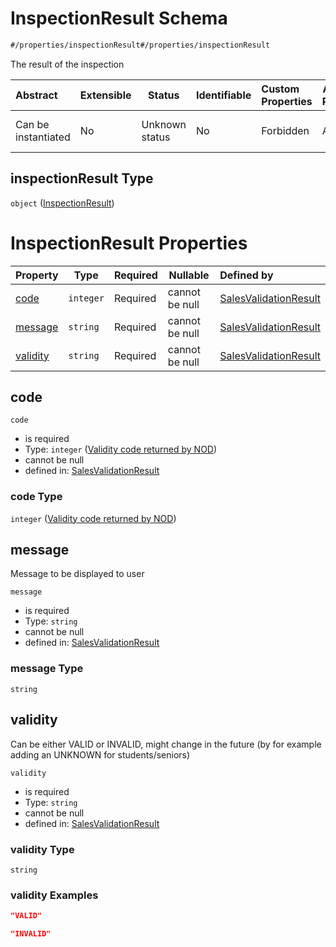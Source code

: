# InspectionResult Schema

```txt
#/properties/inspectionResult#/properties/inspectionResult
```

The result of the inspection


| Abstract            | Extensible | Status         | Identifiable | Custom Properties | Additional Properties | Access Restrictions | Defined In                                                                                                                |
| :------------------ | ---------- | -------------- | ------------ | :---------------- | --------------------- | ------------------- | ------------------------------------------------------------------------------------------------------------------------- |
| Can be instantiated | No         | Unknown status | No           | Forbidden         | Allowed               | none                | [sales-validation-result.json\*](../../schema/proprietary-extensions/sales-validation-result.json "open original schema") |

## inspectionResult Type

`object` ([InspectionResult](sales-validation-result-properties-inspectionresult.md))

# InspectionResult Properties

| Property              | Type      | Required | Nullable       | Defined by                                                                                                                                                                                                             |
| :-------------------- | --------- | -------- | -------------- | :--------------------------------------------------------------------------------------------------------------------------------------------------------------------------------------------------------------------- |
| [code](#code)         | `integer` | Required | cannot be null | [SalesValidationResult](sales-validation-result-properties-inspectionresult-properties-validity-code-returned-by-nod.md "\#/properties/inspectionResult/properties/code#/properties/inspectionResult/properties/code") |
| [message](#message)   | `string`  | Required | cannot be null | [SalesValidationResult](sales-validation-result-properties-inspectionresult-properties-message.md "\#/properties/inspectionResult/properties/message#/properties/inspectionResult/properties/message")                 |
| [validity](#validity) | `string`  | Required | cannot be null | [SalesValidationResult](sales-validation-result-properties-inspectionresult-properties-validity.md "\#/properties/inspectionResult/properties/validity#/properties/inspectionResult/properties/validity")              |

## code




`code`

-   is required
-   Type: `integer` ([Validity code returned by NOD](sales-validation-result-properties-inspectionresult-properties-validity-code-returned-by-nod.md))
-   cannot be null
-   defined in: [SalesValidationResult](sales-validation-result-properties-inspectionresult-properties-validity-code-returned-by-nod.md "\#/properties/inspectionResult/properties/code#/properties/inspectionResult/properties/code")

### code Type

`integer` ([Validity code returned by NOD](sales-validation-result-properties-inspectionresult-properties-validity-code-returned-by-nod.md))

## message

Message to be displayed to user


`message`

-   is required
-   Type: `string`
-   cannot be null
-   defined in: [SalesValidationResult](sales-validation-result-properties-inspectionresult-properties-message.md "\#/properties/inspectionResult/properties/message#/properties/inspectionResult/properties/message")

### message Type

`string`

## validity

Can be either VALID or INVALID, might change in the future (by for example adding an UNKNOWN for students/seniors)


`validity`

-   is required
-   Type: `string`
-   cannot be null
-   defined in: [SalesValidationResult](sales-validation-result-properties-inspectionresult-properties-validity.md "\#/properties/inspectionResult/properties/validity#/properties/inspectionResult/properties/validity")

### validity Type

`string`

### validity Examples

```json
"VALID"
```

```json
"INVALID"
```
